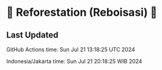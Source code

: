 
# 🌳 Reforestation (Reboisasi) 🌲

## Last Updated

GitHub Actions time: Sun Jul 21 13:18:25 UTC 2024

Indonesia/Jakarta time: Sun Jul 21 20:18:25 WIB 2024
